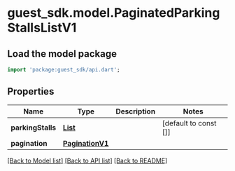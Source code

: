 # guest_sdk.model.PaginatedParkingStallsListV1

## Load the model package
```dart
import 'package:guest_sdk/api.dart';
```

## Properties
Name | Type | Description | Notes
------------ | ------------- | ------------- | -------------
**parkingStalls** | [**List<ParkingStallV1>**](ParkingStallV1.md) |  | [default to const []]
**pagination** | [**PaginationV1**](PaginationV1.md) |  | 

[[Back to Model list]](../README.md#documentation-for-models) [[Back to API list]](../README.md#documentation-for-api-endpoints) [[Back to README]](../README.md)


